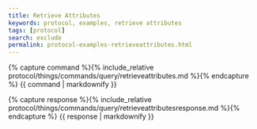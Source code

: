 ```yaml
---
title: Retrieve Attributes
keywords: protocol, examples, retrieve attributes
tags: [protocol]
search: exclude
permalink: protocol-examples-retrieveattributes.html
---
```


{% capture command %}{% include_relative protocol/things/commands/query/retrieveattributes.md %}{% endcapture %}
{{ command | markdownify }}

{% capture response %}{% include_relative protocol/things/commands/query/retrieveattributesresponse.md %}{% endcapture %}
{{ response | markdownify }}

